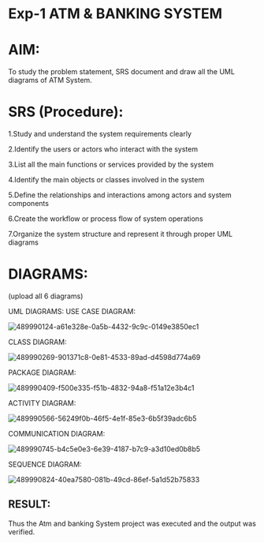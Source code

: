 # Exp-1 ATM & BANKING SYSTEM

# AIM:
To study the problem statement, SRS document and draw all the UML diagrams of ATM System.

# SRS (Procedure):

1.Study and understand the system requirements clearly

2.Identify the users or actors who interact with the system

3.List all the main functions or services provided by the system

4.Identify the main objects or classes involved in the system

5.Define the relationships and interactions among actors and system components

6.Create the workflow or process flow of system operations

7.Organize the system structure and represent it through proper UML diagrams


# DIAGRAMS:
(upload all 6 diagrams)

UML DIAGRAMS:
USE CASE DIAGRAM:

![489990124-a61e328e-0a5b-4432-9c9c-0149e3850ec1](https://github.com/user-attachments/assets/5395715b-2c26-4ff6-be29-209258a11505)


CLASS DIAGRAM:


![489990269-901371c8-0e81-4533-89ad-d4598d774a69](https://github.com/user-attachments/assets/c79bdabd-83c6-40a6-8fd3-1f159bd1110b)


PACKAGE DIAGRAM:

![489990409-f500e335-f51b-4832-94a8-f51a12e3b4c1](https://github.com/user-attachments/assets/e8abb317-d821-4d2a-bc17-657c864c52b2)


ACTIVITY DIAGRAM:

![489990566-56249f0b-46f5-4e1f-85e3-6b5f39adc6b5](https://github.com/user-attachments/assets/2da4b662-cadb-4b6b-966b-1d943fc26fc0)


COMMUNICATION DIAGRAM:

![489990745-b4c5e0e3-6e39-4187-b7c9-a3d10ed0b8b5](https://github.com/user-attachments/assets/d6a88810-6b01-4133-864c-4861ae56715c)


SEQUENCE DIAGRAM:

![489990824-40ea7580-081b-49cd-86ef-5a1d52b75833](https://github.com/user-attachments/assets/9f27b159-8b96-45c5-881a-8f7b8d33a35f)


## RESULT:
Thus the Atm and banking System project was executed and the output was verified.
